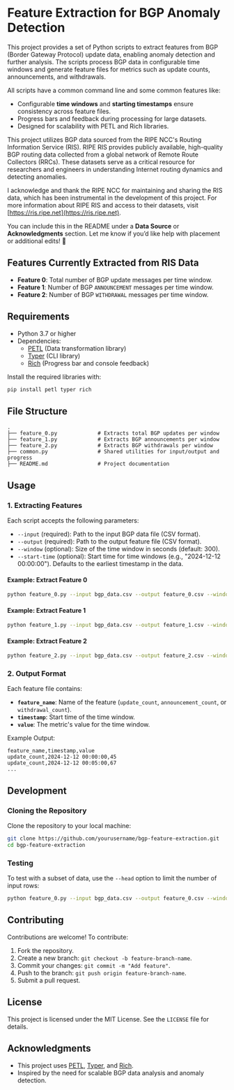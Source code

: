 # Feature Extraction for BGP Anomaly Detection

This project provides a set of Python scripts to extract features from BGP (Border Gateway Protocol) update data, enabling anomaly detection and further analysis. The scripts process BGP data in configurable time windows and generate feature files for metrics such as update counts, announcements, and withdrawals.

All scripts have a common command line and some common features like:

- Configurable **time windows** and **starting timestamps** ensure consistency across feature files.
- Progress bars and feedback during processing for large datasets.
- Designed for scalability with PETL and Rich libraries.

This project utilizes BGP data sourced from the RIPE NCC's Routing Information Service (RIS). RIPE RIS provides publicly available, high-quality BGP routing data collected from a global network of Remote Route Collectors (RRCs). These datasets serve as a critical resource for researchers and engineers in understanding Internet routing dynamics and detecting anomalies.

I acknowledge and thank the RIPE NCC for maintaining and sharing the RIS data, which has been instrumental in the development of this project. For more information about RIPE RIS and access to their datasets, visit [https://ris.ripe.net](https://ris.ripe.net). 


You can include this in the README under a **Data Source** or **Acknowledgments** section. Let me know if you’d like help with placement or additional edits! 🚀


## Features Currently Extracted from RIS Data

- **Feature 0**: Total number of BGP update messages per time window.
- **Feature 1**: Number of BGP `ANNOUNCEMENT` messages per time window.
- **Feature 2**: Number of BGP `WITHDRAWAL` messages per time window.

## Requirements

- Python 3.7 or higher
- Dependencies:
  - [PETL](https://petl.readthedocs.io/en/stable/) (Data transformation library)
  - [Typer](https://typer.tiangolo.com/) (CLI library)
  - [Rich](https://rich.readthedocs.io/en/stable/) (Progress bar and console feedback)

Install the required libraries with:
```bash
pip install petl typer rich
```

## File Structure

```
.
├── feature_0.py             # Extracts total BGP updates per window
├── feature_1.py             # Extracts BGP announcements per window
├── feature_2.py             # Extracts BGP withdrawals per window
├── common.py                # Shared utilities for input/output and progress
├── README.md                # Project documentation
```

## Usage

### 1. Extracting Features

Each script accepts the following parameters:
- `--input` (required): Path to the input BGP data file (CSV format).
- `--output` (required): Path to the output feature file (CSV format).
- `--window` (optional): Size of the time window in seconds (default: 300).
- `--start-time` (optional): Start time for time windows (e.g., "2024-12-12 00:00:00"). Defaults to the earliest timestamp in the data.

#### Example: Extract Feature 0
```bash
python feature_0.py --input bgp_data.csv --output feature_0.csv --window 300 --start-time "2024-12-12 00:00:00"
```

#### Example: Extract Feature 1
```bash
python feature_1.py --input bgp_data.csv --output feature_1.csv --window 300 --start-time "2024-12-12 00:00:00"
```

#### Example: Extract Feature 2
```bash
python feature_2.py --input bgp_data.csv --output feature_2.csv --window 300 --start-time "2024-12-12 00:00:00"
```

### 2. Output Format
Each feature file contains:
- **`feature_name`**: Name of the feature (`update_count`, `announcement_count`, or `withdrawal_count`).
- **`timestamp`**: Start time of the time window.
- **`value`**: The metric's value for the time window.

Example Output:
```csv
feature_name,timestamp,value
update_count,2024-12-12 00:00:00,45
update_count,2024-12-12 00:05:00,67
...
```

## Development

### Cloning the Repository
Clone the repository to your local machine:
```bash
git clone https://github.com/yourusername/bgp-feature-extraction.git
cd bgp-feature-extraction
```

### Testing
To test with a subset of data, use the `--head` option to limit the number of input rows:
```bash
python feature_0.py --input bgp_data.csv --output feature_0.csv --window 300 --head 1000
```

## Contributing

Contributions are welcome! To contribute:
1. Fork the repository.
2. Create a new branch: `git checkout -b feature-branch-name`.
3. Commit your changes: `git commit -m "Add feature"`.
4. Push to the branch: `git push origin feature-branch-name`.
5. Submit a pull request.

## License

This project is licensed under the MIT License. See the `LICENSE` file for details.

## Acknowledgments

- This project uses [PETL](https://petl.readthedocs.io/), [Typer](https://typer.tiangolo.com/), and [Rich](https://rich.readthedocs.io/).
- Inspired by the need for scalable BGP data analysis and anomaly detection.
